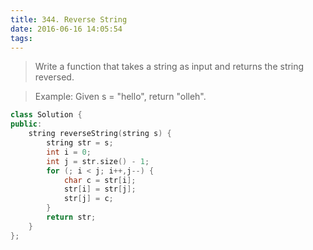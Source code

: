 ```yaml
---
title: 344. Reverse String
date: 2016-06-16 14:05:54
tags:
---
```


>Write a function that takes a string as input and returns the string reversed.

>Example:
Given s = "hello", return "olleh".

```c++
class Solution {
public:
    string reverseString(string s) {
        string str = s;
        int i = 0;
        int j = str.size() - 1;
        for (; i < j; i++,j--) {
            char c = str[i];
            str[i] = str[j];
            str[j] = c;
        }
        return str;
    }
};
```